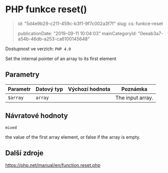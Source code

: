 PHP funkce reset()
==================

> id: "5d4e9b29-c211-459c-b3f1-9f7c002a3f7f"
> slug:
> 	cs: funkce-reset
> 
> publicationDate: "2019-09-11 10:04:03"
> mainCategoryId: "0eeab3a7-a54b-46db-a253-ca6100145648"

Dostupnost ve verzích: `PHP 4.0`

Set the internal pointer of an array to its first element


Parametry
--------------

| Parametr | Datový typ | Výchozí hodnota | Poznámka |
|-----|-----|-----|-----|
| `$array` | `array` |  | The input array. |


Návratové hodnoty
----------------

`mixed`

the value of the first array element, or false if the array is
empty.

Další zdroje
------------

https://php.net/manual/en/function.reset.php
